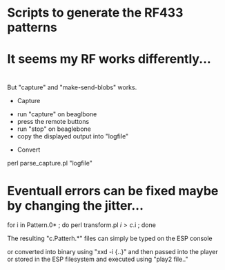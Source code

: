 # Scripts to generate the RF433 patterns
# It seems my RF works differently...

# 

But "capture" and "make-send-blobs" works.

* Capture

- run "capture" on beaglbone
- press the remote buttons
- run "stop" on beaglebone
- copy the displayed output into "logfile"


* Convert

perl parse_capture.pl "logfile"

# Eventuall errors can be fixed maybe by changing the jitter...

for i in Pattern.0* ; do 
	perl transform.pl $i >c.$i ; 
done

The resulting "c.Patterh.*" files can simply be typed on the ESP console

or converted into binary using "xxd -i {..}" and then passed into the player or stored in the ESP filesystem and executed using "play2 file.."






